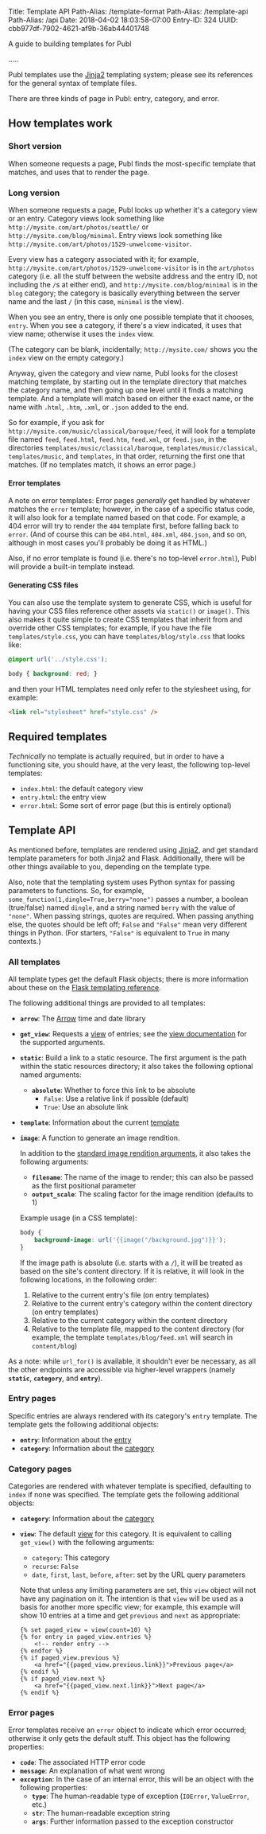 Title: Template API
Path-Alias: /template-format
Path-Alias: /template-api
Path-Alias: /api
Date: 2018-04-02 18:03:58-07:00
Entry-ID: 324
UUID: cbb977df-7902-4621-af9b-36ab44401748

A guide to building templates for Publ

.....

Publ templates use the [Jinja2](http://jinja.pocoo.org) templating system; please
see its references for the general syntax of template files.

There are three kinds of page in Publ: entry, category, and error.

## How templates work

### Short version

When someone requests a page, Publ finds the most-specific template
that matches, and uses that to render the page.

### Long version

When someone requests a page, Publ looks up whether it's a category view or an entry.
Category views look something like `http://mysite.com/art/photos/seattle/` or `http://mysite.com/blog/minimal`.
Entry views look something like `http://mysite.com/art/photos/1529-unwelcome-visitor`.

Every view has a category associated with it; for example, `http://mysite.com/art/photos/1529-unwelcome-visitor`
is in the `art/photos` category (i.e. all the stuff between the website address and the entry ID, not including
the `/`s at either end), and `http://mysite.com/blog/minimal` is in the `blog` category; the category is basically everything between the server name and the last `/` (in this case, `minimal` is the view).

When you see an entry, there is only one possible template that it chooses, `entry`. When you see a category,
if there's a view indicated, it uses that view name; otherwise it uses the `index` view.

(The category can be blank, incidentally; `http://mysite.com/` shows you the `index` view on the empty category.)

Anyway, given the category and view name, Publ looks for the closest matching template, by starting out in the
template directory that matches the category name, and then going up one level until it finds a matching
template. And a template will match based on either the exact name, or the name with `.html`, `.htm`, `.xml`, or `.json` added to the end.

So for example, if you ask for `http://mysite.com/music/classical/baroque/feed`, it will look for a template
file named `feed`, `feed.html`, `feed.htm`, `feed.xml`, or `feed.json`,
in the directories `templates/music/classical/baroque`, `templates/music/classical`, `templates/music`, and `templates`, in that order, returning the first one
that matches. (If no templates match, it shows an error page.)

#### Error templates

A note on error templates: Error pages *generally* get handled by whatever matches the `error` template; however, in the case of a specific
status code, it will also look for a template named based on that code. For example, a 404 error will try to
render the `404` template first, before falling back to `error`. (And of course this can be `404.html`, `404.xml`, `404.json`, and so on, although in most cases you'll probably be doing it as HTML.)

Also, if no error template is found (i.e. there's no top-level `error.html`), Publ will provide a built-in template
instead.

#### Generating CSS files

You can also use the template system to generate CSS, which is useful for having your
CSS files reference other assets via `static()` or `image()`. This also makes it
quite simple to create CSS templates that inherit from and override other CSS templates;
for example, if you have the file `templates/style.css`, you can have `templates/blog/style.css`
that looks like:

```css
@import url('../style.css');

body { background: red; }
```

and then your HTML templates need only refer to the stylesheet using, for example:

```html
<link rel="stylesheet" href="style.css" />
```

## Required templates

*Technically* no template is actually required, but in order to have a functioning site,
you should have, at the very least, the following top-level templates:

* `index.html`: the default category view
* `entry.html`: the entry view
* `error.html`: Some sort of error page (but this is entirely optional)

## Template API

As mentioned before, templates are rendered using [Jinja2](http://jinja.pocoo.org), and get standard template parameters for both Jinja2 and Flask. Additionally, there will be other things available to you, depending on
the template type.

Also, note that the templating system uses Python syntax for passing parameters to functions.
So, for example, `some_function(1,dingle=True,berry="none")` passes a number, a boolean (true/false) named `dingle`,
and a string named `berry` with the value of `"none"`. When passing strings, quotes are required. When passing
anything else, the quotes should be left off; `False` and `"False"` mean very different things in Python. (For starters,
`"False"` is equivalent to `True` in many contexts.)

### All templates

All template types get the default Flask objects; there is more information about
these on the [Flask templating reference](http://flask.pocoo.org/docs/0.12/templating/).

The following additional things are provided to all templates:

* **`arrow`**: The [Arrow](https://arrow.readthedocs.io/en/latest/) time and date library

* **`get_view`**: Requests a [view](/api/view) of entries; see the [view documentation](/api/view#subviews) for the supported arguments.

* **`static`**: Build a link to a static resource. The first argument is the path within the static
    resources directory; it also takes the following optional named arguments:

    * **`absolute`**: Whether to force this link to be absolute
        * `False`: Use a relative link if possible (default)
        * `True`: Use an absolute link

* **`template`**: Information about the current [template](/api/template)

* **`image`**: A function to generate an image rendition.

    In addition to the [standard image rendition arguments](/image-renditions), it also
    takes the following arguments:

    * **`filename`**: The name of the image to render; this can also be passed as the
        first positional parameter
    * **`output_scale`**: The scaling factor for the image rendition (defaults to 1)


    Example usage (in a CSS template):

    ```css
    body {
        background-image: url('{{image("/background.jpg")}}');
    }
    ```

    If the image path is absolute (i.e. starts with a `/`), it will be treated as based on the
    site's content directory. If it is relative, it will look in the following locations, in the
    following order:

    1. Relative to the current entry's file (on entry templates)
    2. Relative to the current entry's category within the content directory (on entry templates)
    3. Relative to the current category within the content directory
    4. Relative to the template file, mapped to the content directory (for example, the template
        `templates/blog/feed.xml` will search in `content/blog`)

As a note: while `url_for()` is available, it shouldn't ever be necessary, as all
the other endpoints are accessible via higher-level wrappers (namely **`static`**, **`category`**, and **`entry`**).

### Entry pages

Specific entries are always rendered with its category's `entry` template.
The template gets the following additional objects:

* **`entry`**: Information about the [entry](/api/entry)
* **`category`**: Information about the [category](/api/category)

### Category pages

Categories are rendered with whatever template is specified, defaulting to `index`
if none was specified. The template gets the following additional objects:

* **`category`**: Information about the [category](/api/category)
* **`view`**: The default [view](/api/view) for this category. It is equivalent to calling `get_view()`
    with the following arguments:

    * `category`: This category
    * `recurse`: `False`
    * `date`, `first`, `last`, `before`, `after`: set by the URL query parameters

    Note that unless any limiting parameters are set, this `view` object will not have any
    pagination on it. The intention is that `view` will be used as a basis
    for another more specific view; for example, this example will show 10 entries at a time and
    get `previous` and `next` as appropriate:

    ```jinja
    {% set paged_view = view(count=10) %}
    {% for entry in paged_view.entries %}
        <!-- render entry -->
    {% endfor %}
    {% if paged_view.previous %}
        <a href="{{paged_view.previous.link}}">Previous page</a>
    {% endif %}
    {% if paged_view.next %}
        <a href="{{paged_view.next.link}}">Next page</a>
    {% endif %}
    ```

### Error pages

Error templates receive an `error` object to indicate which error occurred;
otherwise it only gets the default stuff. This object has the following
properties:

* **`code`**: The associated HTTP error code
* **`message`**: An explanation of what went wrong
* **`exception`**: In the case of an internal error, this will be an object with the following properties:
    * **`type`**: The human-readable type of exception (`IOError`, `ValueError`, etc.)
    * **`str`**: The human-readable exception string
    * **`args`**: Further information passed to the exception constructor

